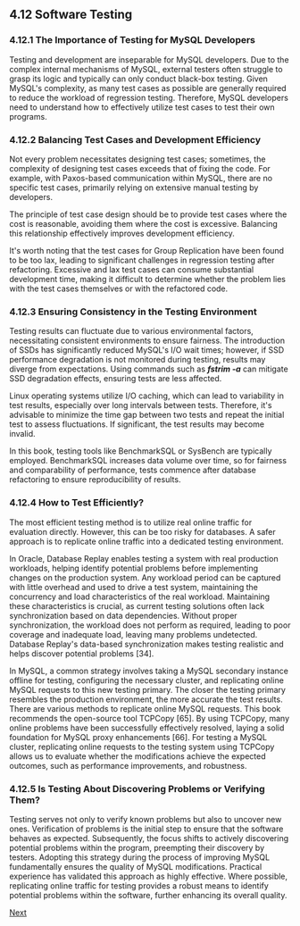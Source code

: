 ## 4.12 Software Testing

### 4.12.1 The Importance of Testing for MySQL Developers

Testing and development are inseparable for MySQL developers. Due to the complex internal mechanisms of MySQL, external testers often struggle to grasp its logic and typically can only conduct black-box testing. Given MySQL's complexity, as many test cases as possible are generally required to reduce the workload of regression testing. Therefore, MySQL developers need to understand how to effectively utilize test cases to test their own programs.

### 4.12.2 Balancing Test Cases and Development Efficiency

Not every problem necessitates designing test cases; sometimes, the complexity of designing test cases exceeds that of fixing the code. For example, with Paxos-based communication within MySQL, there are no specific test cases, primarily relying on extensive manual testing by developers.

The principle of test case design should be to provide test cases where the cost is reasonable, avoiding them where the cost is excessive. Balancing this relationship effectively improves development efficiency.

It's worth noting that the test cases for Group Replication have been found to be too lax, leading to significant challenges in regression testing after refactoring. Excessive and lax test cases can consume substantial development time, making it difficult to determine whether the problem lies with the test cases themselves or with the refactored code.

### 4.12.3 Ensuring Consistency in the Testing Environment

Testing results can fluctuate due to various environmental factors, necessitating consistent environments to ensure fairness. The introduction of SSDs has significantly reduced MySQL's I/O wait times; however, if SSD performance degradation is not monitored during testing, results may diverge from expectations. Using commands such as ***fstrim -a*** can mitigate SSD degradation effects, ensuring tests are less affected.

Linux operating systems utilize I/O caching, which can lead to variability in test results, especially over long intervals between tests. Therefore, it's advisable to minimize the time gap between two tests and repeat the initial test to assess fluctuations. If significant, the test results may become invalid.

In this book, testing tools like BenchmarkSQL or SysBench are typically employed. BenchmarkSQL increases data volume over time, so for fairness and comparability of performance, tests commence after database refactoring to ensure reproducibility of results.

### 4.12.4 How to Test Efficiently?

The most efficient testing method is to utilize real online traffic for evaluation directly. However, this can be too risky for databases. A safer approach is to replicate online traffic into a dedicated testing environment.

In Oracle, Database Replay enables testing a system with real production workloads, helping identify potential problems before implementing changes on the production system. Any workload period can be captured with little overhead and used to drive a test system, maintaining the concurrency and load characteristics of the real workload. Maintaining these characteristics is crucial, as current testing solutions often lack synchronization based on data dependencies. Without proper synchronization, the workload does not perform as required, leading to poor coverage and inadequate load, leaving many problems undetected. Database Replay's data-based synchronization makes testing realistic and helps discover potential problems [34].

In MySQL, a common strategy involves taking a MySQL secondary instance offline for testing, configuring the necessary cluster, and replicating online MySQL requests to this new testing primary. The closer the testing primary resembles the production environment, the more accurate the test results. There are various methods to replicate online MySQL requests. This book recommends the open-source tool TCPCopy [65]. By using TCPCopy, many online problems have been successfully effectively resolved, laying a solid foundation for MySQL proxy enhancements [66]. For testing a MySQL cluster, replicating online requests to the testing system using TCPCopy allows us to evaluate whether the modifications achieve the expected outcomes, such as performance improvements, and robustness.

### 4.12.5 Is Testing About Discovering Problems or Verifying Them?

Testing serves not only to verify known problems but also to uncover new ones. Verification of problems is the initial step to ensure that the software behaves as expected. Subsequently, the focus shifts to actively discovering potential problems within the program, preempting their discovery by testers. Adopting this strategy during the process of improving MySQL fundamentally ensures the quality of MySQL modifications. Practical experience has validated this approach as highly effective. Where possible, replicating online traffic for testing provides a robust means to identify potential problems within the software, further enhancing its overall quality.

[Next](Chapter5.md)
